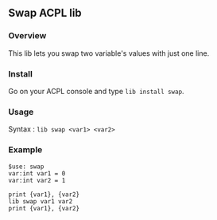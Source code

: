 ## Swap ACPL lib

### Overview
This lib lets you swap two variable's values with just one line.

### Install 
Go on your ACPL console and type `lib install swap`.

### Usage
Syntax : `lib swap <var1> <var2>`

### Example
```
$use: swap
var:int var1 = 0
var:int var2 = 1

print {var1}, {var2}
lib swap var1 var2
print {var1}, {var2}
```
